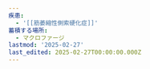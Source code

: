 ```yaml
---
疾患:
  - '[[筋萎縮性側索硬化症]]'
蓄積する場所:
  - マクロファージ
lastmod: '2025-02-27'
last_edited: 2025-02-27T00:00:00.000Z
---
```



